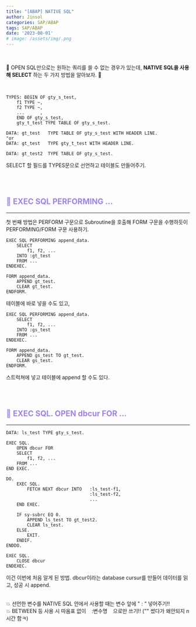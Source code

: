 ```yaml
---
title: "[ABAP] NATIVE SQL"
author: Jinsol
categories: SAP/ABAP
tags: SAP/ABAP
date: '2023-08-01'
# image: /assets/img/.png
---
```


<br>

👏 OPEN SQL만으로는 원하는 쿼리를 쓸 수 없는 경우가 있는데, **NATIVE SQL을 사용해 SELECT** 하는 두 가지 방법을 알아보자. 👏

<br>

```ABAP
TYPES: BEGIN OF gty_s_test,
    f1 TYPE ~,
    f2 TYPE ~,
    ...      ,
    END OF gty_s_test,
    gty_t_test TYPE TABLE OF gty_s_test.

DATA: gt_test   TYPE TABLE OF gty_s_test WITH HEADER LINE.
"or
DATA: gt_test   TYPE gty_t_test WITH HEADER LINE.

DATA: gt_test2  TYPE TABLE OF gty_s_test.
```

SELECT 할 필드를 TYPES문으로 선언하고 테이블도 만들어주기.

<br>
<br>

## <span style="color:#A084E8">**🌝 EXEC SQL PERFORMING ...**</span>
<hr>

첫 번째 방법은 PERFORM 구문으로 Subroutine을 호출해 FORM 구문을 수행하듯이 PERFORMING/FORM 구문 사용하기.

```ABAP
EXEC SQL PERFORMING append_data.
    SELECT 
        f1, f2, ...
    INTO :gt_test
    FROM ...
ENDEXEC.

FORM append_data.
    APPEND gt_test.
    CLEAR gt_test.
ENDFORM.
```

테이블에 바로 넣을 수도 있고,
<br>

```ABAP
EXEC SQL PERFORMING append_data.
    SELECT 
        f1, f2, ...
    INTO :gs_test
    FROM ...
ENDEXEC.

FORM append_data.
    APPEND gs_test TO gt_test.
    CLEAR gs_test.
ENDFORM.
```

스트럭쳐에 넣고 테이블에 append 할 수도 있다.

<br>
<br>

## <span style="color:#A084E8">**🌝 EXEC SQL. OPEN dbcur FOR ...**</span>
<hr>

```ABAP
DATA: ls_test TYPE gty_s_test.

EXEC SQL.
    OPEN dbcur FOR
    SELECT
        f1, f2, ...
    FROM ...
END EXEC.

DO.
    EXEC SQL.
        FETCH NEXT dbcur INTO   :ls_test-f1,
                                :ls_test-f2,
                                ...
    END EXEC.

    IF sy-subrc EQ 0.
        APPEND ls_test TO gt_test2.
        CLEAR ls_test.
    ELSE.
        EXIT.
    ENDIF.
ENDDO.

EXEC SQL.
    CLOSE dbcur
ENDEXEC.
```

이건 이번에 처음 알게 된 방법. dbcur이라는 database cursur를 만들어 데이터를 읽고, 성공 시 append.

<br>
💥 선언한 변수를 NATIVE SQL 안에서 사용할 때는 변수 앞에 " : " 넣어주기!!
<br>
💥 BETWEEN 등 사용 시 따옴표 없이 &nbsp;&nbsp; :변수명 &nbsp;&nbsp; 으로만 쓰기!! ("" 썼다가 왜안되지 n시간 함ㅋ)